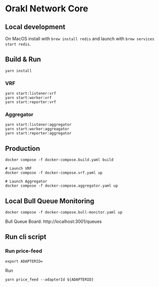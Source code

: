 # Orakl Network Core

## Local development

On MacOS install with `brew install redis` and launch with `brew services start redis`.

## Build & Run

```
yarn install
```

### VRF

```
yarn start:listener:vrf
yarn start:worker:vrf
yarn start:reporter:vrf
```

### Aggregator

```
yarn start:listener:aggregator
yarn start:worker:aggreagator
yarn start:reporter:aggregator
```

## Production

```
docker compose -f docker-compose.build.yaml build

# Launch VRF
docker compose -f docker-compose.vrf.yaml up

# Launch Aggregator
docker compose -f docker-compose.aggregator.yaml up
```

## Local Bull Queue Monitoring

```
docker compose -f docker-compose.bull-monitor.yaml up
```

Bull Queue Board: http://localhost:3001/queues

## Run cli script

### Run price-feed

```shell
export ADAPTERID=
```

Run

```shell
yarn price_feed --adapterId ${ADAPTERID}
```
